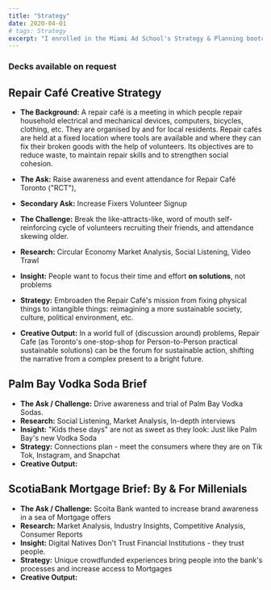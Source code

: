 ```yaml
---
title: "Strategy"
date: 2020-04-01
# tags: Strategy
excerpt: "I enrolled in the Miami Ad School's Strategy & Planning bootcamp. Briefs, ideas, and more will be posted here, thanks for checking it out!"
---
```


### Decks available on request

## Repair Café Creative Strategy


* **The Background:** A repair café is a meeting in which people repair household electrical and mechanical devices, computers, bicycles, clothing, etc. They are organised by and for local residents. Repair cafés are held at a fixed location where tools are available and where they can fix their broken goods with the help of volunteers. Its objectives are to reduce waste, to maintain repair skills and to strengthen social cohesion.

* **The Ask:** Raise awareness and event attendance for Repair Café Toronto ("RCT"), 
* **Secondary Ask:** Increase Fixers Volunteer Signup
* **The Challenge:** Break the like-attracts-like, word of mouth self-reinforcing cycle of volunteers recruiting their friends, and attendance skewing older. 
* **Research:** Circular Economy Market Analysis, Social Listening, Video Trawl
* **Insight:** People want to focus their time and effort **on solutions**, not problems
* **Strategy:** Embroaden the Repair Café's mission from fixing physical things to intangible things: reimagining a more sustainable society, culture, political environment, etc.
* **Creative Output:** In a world full of (discussion around) problems, Repair Cafe (as Toronto's one-stop-shop for Person-to-Person practical sustainable solutions) can be the forum for sustainable action, shifting the narrative from a complex present to a bright future. 

## Palm Bay Vodka Soda Brief

* **The Ask / Challenge:** Drive awareness and trial of Palm Bay Vodka Sodas. 
* **Research:** Social Listening, Market Analysis, In-depth interviews 
* **Insight:** "Kids these days" are not as sweet as they look: Just like Palm Bay's new Vodka Soda
* **Strategy:** Connections plan - meet the consumers where they are on Tik Tok, Instagram, and Snapchat
* **Creative Output:**

## ScotiaBank Mortgage Brief: By & For Millenials

* **The Ask / Challenge:** Scoita Bank wanted to increase brand awareness in a sea of Mortgage offers
* **Research:** Market Analysis, Industry Insights, Competitive Analysis, Consumer Reports
* **Insight:** Digital Natives Don't Trust Financial Institutions - they trust people.
* **Strategy:** Unique crowdfunded experiences bring people into the bank's processes and increase access to Mortgages
* **Creative Output:**
